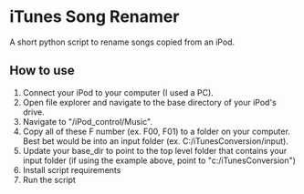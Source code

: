 # iTunes Song Renamer
A short python script to rename songs copied from an iPod.

## How to use
1. Connect your iPod to your computer (I used a PC).
2. Open file explorer and navigate to the base directory of your iPod's drive.
3. Navigate to "/iPod_control/Music".
4. Copy all of these F number (ex. F00, F01) to a folder on your computer. Best bet would be into an input folder (ex. C:/iTunesConversion/input).
5. Update your base_dir to point to the top level folder that contains your input folder (if using the example above, point to "c:/iTunesConversion")
6. Install script requirements
7. Run the script

